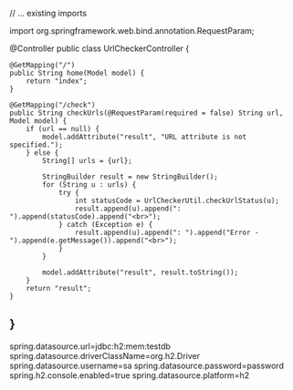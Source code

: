 // ... existing imports

import org.springframework.web.bind.annotation.RequestParam;

@Controller
public class UrlCheckerController {

    @GetMapping("/")
    public String home(Model model) {
        return "index";
    }

    @GetMapping("/check")
    public String checkUrls(@RequestParam(required = false) String url, Model model) {
        if (url == null) {
            model.addAttribute("result", "URL attribute is not specified.");
        } else {
            String[] urls = {url};

            StringBuilder result = new StringBuilder();
            for (String u : urls) {
                try {
                    int statusCode = UrlCheckerUtil.checkUrlStatus(u);
                    result.append(u).append(": ").append(statusCode).append("<br>");
                } catch (Exception e) {
                    result.append(u).append(": ").append("Error - ").append(e.getMessage()).append("<br>");
                }
            }

            model.addAttribute("result", result.toString());
        }
        return "result";
    }
}
---------------------------
spring.datasource.url=jdbc:h2:mem:testdb
spring.datasource.driverClassName=org.h2.Driver
spring.datasource.username=sa
spring.datasource.password=password
spring.h2.console.enabled=true
spring.datasource.platform=h2
